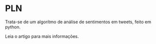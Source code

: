 # PLN

Trata-se de um algorítmo de análise de sentimentos em tweets, feito em python.

Leia o artigo para mais informações.